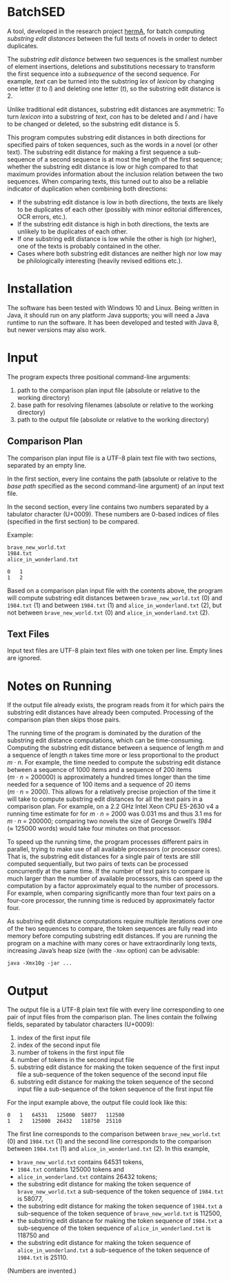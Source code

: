 # BatchSED

A tool, developed in the research project [hermA](https://www.herma.uni-hamburg.de/en.html), for batch computing *substring edit distances* between the full texts of novels in order to detect duplicates.

The *substring edit distance* between two sequences is the smallest number of element insertions, deletions and substitutions necessary to transform the first sequence into a *subsequence* of the second sequence. For example, *text* can be turned into the substring *lex* of *lexicon* by changing one letter (*t* to *l*) and deleting one letter (*t*), so the substring edit distance is 2.

Unlike traditional edit distances, substring edit distances are asymmetric: To turn *lexicon* into a substring of *text*, *con* has to be deleted and *l* and *i* have to be changed or deleted, so the substring edit distance is 5.

This program computes substring edit distances in both directions for specified pairs of token sequences, such as the words in a novel (or other text). The substring edit distance for making a first sequence a sub-sequence of a second sequence is at most the length of the first sequence; whether the substring edit distance is low or high compared to that maximum provides information about the inclusion relation between the two sequences. When comparing texts, this turned out to also be a reliable indicator of duplication when combining both directions:

* If the substring edit distance is low in both directions, the texts are likely to be duplicates of each other (possibly with minor editorial differences, OCR errors, etc.).
* If the substring edit distance is high in both directions, the texts are unlikely to be duplicates of each other.
* If one substring edit distance is low while the other is high (or higher), one of the texts is probably contained in the other.
* Cases where both substring edit distances are neither high nor low may be philologically interesting (heavily revised editions etc.).

# Installation

The software has been tested with Windows 10 and Linux. Being written in Java, it should run on any platform Java supports; you will need a Java runtime to run the software. It has been developed and tested with Java 8, but newer versions may also work.

# Input

The program expects three positional command-line arguments:

1. path to the comparison plan input file (absolute or relative to the working directory)
2. base path for resolving filenames (absolute or relative to the working directory)
3. path to the output file (absolute or relative to the working directory)

## Comparison Plan

The comparison plan input file is a UTF-8 plain text file with two sections, separated by an empty line.

In the first section, every line contains the path (absolute or relative to the *base path* specified as the second command-line argument) of an input text file.

In the second section, every line contains two numbers separated by a tabulator character (U+0009). These numbers are 0-based indices of files (specified in the first section) to be compared.

Example:

	brave_new_world.txt
	1984.txt
	alice_in_wonderland.txt
	
	0	1
	1	2

Based on a comparison plan input file with the contents above, the program will compute substring edit distances between `brave_new_world.txt` (0) and `1984.txt` (1) and between `1984.txt` (1) and `alice_in_wonderland.txt` (2), but not between `brave_new_world.txt` (0) and `alice_in_wonderland.txt` (2).

## Text Files

Input text files are UTF-8 plain text files with one token per line. Empty lines are ignored.

# Notes on Running

If the output file already exists, the program reads from it for which pairs the substring edit distances have already been computed. Processing of the comparison plan then skips those pairs.

The running time of the program is dominated by the duration of the substring edit distance computations, which can be time-consuming. Computing the substring edit distance between a sequence of length *m* and a sequence of length *n* takes time more or less proportional to the product *m* · *n*. For example, the time needed to compute the substring edit distance between a sequence of 1000 items and a sequence of 200 items (*m* · *n* = 200000) is approximately a hundred times longer than the time needed for a sequence of 100 items and a sequence of 20 items (*m* · *n* = 2000). This allows for a relatively precise projection of the time it will take to compute substring edit distances for all the text pairs in a comparison plan. For example, on a 2.2 GHz Intel Xeon CPU E5-2630 v4 a running time estimate for for *m* · *n* = 2000 was 0.031 ms and thus 3.1 ms for *m* · *n* = 200000; comparing two novels the size of George Orwell’s *1984* (≈ 125000 words) would take four minutes on that processor.

To speed up the running time, the program processes different pairs in parallel, trying to make use of all available processors (or processor cores). That is, the substring edit distances for a single pair of texts are still computed sequentially, but two pairs of texts can be processed concurrently at the same time. If the number of text pairs to compare is much larger than the number of available processors, this can speed up the computation by a factor approximately equal to the number of processors. For example, when comparing significantly more than four text pairs on a four-core processor, the running time is reduced by approximately factor four.

As substring edit distance computations require multiple iterations over one of the two sequences to compare, the token sequences are fully read into memory before computing substring edit distances. If you are running the program on a machine with many cores or have extraordinarily long texts, increasing Java’s heap size (with the `-Xmx` option) can be advisable:

	java -Xmx10g -jar ...

# Output

The output file is a UTF-8 plain text file with every line corresponding to one pair of input files from the comparison plan. The lines contain the follwing fields, separated by tabulator characters (U+0009):

1. index of the first input file
2. index of the second input file
3. number of tokens in the first input file
4. number of tokens in the second input file
5. substring edit distance for making the token sequence of the first input file a sub-sequence of the token sequence of the second input file
6. substring edit distance for making the token sequence of the second input file a sub-sequence of the token sequence of the first input file

For the input example above, the output file could look like this:

	0	1	64531	125000	58077	112500
	1	2	125000	26432	118750	25110

The first line corresponds to the comparison between `brave_new_world.txt` (0) and `1984.txt` (1) and the second line corresponds to the comparison between `1984.txt` (1) and `alice_in_wonderland.txt` (2). In this example,

* `brave_new_world.txt` contains 64531 tokens,
* `1984.txt` contains 125000 tokens and
* `alice_in_wonderland.txt` contains 26432 tokens;
* the substring edit distance for making the token sequence of `brave_new_world.txt` a sub-sequence of the token sequence of `1984.txt` is 58077,
* the substring edit distance for making the token sequence of `1984.txt` a sub-sequence of the token sequence of `brave_new_world.txt` is 112500,
* the substring edit distance for making the token sequence of `1984.txt` a sub-sequence of the token sequence of `alice_in_wonderland.txt` is 118750 and
* the substring edit distance for making the token sequence of `alice_in_wonderland.txt` a sub-sequence of the token sequence of `1984.txt` is 25110.

(Numbers are invented.)
